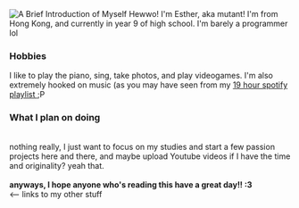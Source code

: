 <img src="https://lingtalfi.com/services/pngtext?color=F456F7&size=30&text=A%20brief%20Introduction%20of%20myself" alt="A Brief Introduction of Myself">
Hewwo! I'm Esther, aka mutant! I'm from Hong Kong, and currently in year 9 of high school. I'm barely a programmer lol
<h3> Hobbies </h3>
I like to play the piano, sing, take photos, and play videogames. I'm also extremely hooked on music (as you may have seen from my <a href="https://open.spotify.com/playlist/3Soa8cZIVTv7qSerC3E57i/"> 19 hour spotify playlist </a> ;P
<h3> What I plan on doing </h3>
<body><br>nothing really, I just want to focus on my studies and start a few passion projects here and there, and maybe upload Youtube videos if I have the time and originality? yeah that.</br></body>
<br><b> anyways, I hope anyone who's reading this have a great day!! :3</b></br>
<-- links to my other stuff

